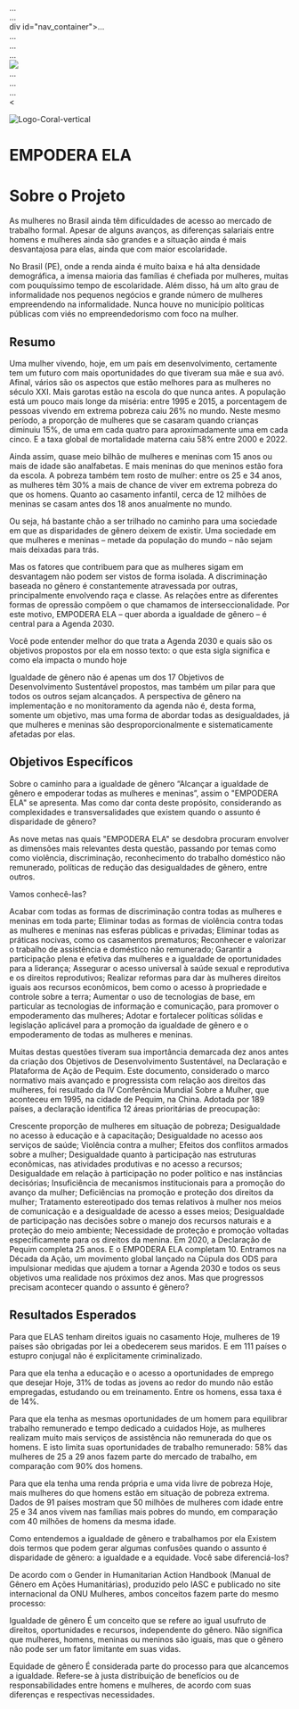 <!DOCTYPE html>
<html lang="pt-BR" class="slb csstransforms csstransforms3d csstransitions  slb_overlay">
  <head>...</head>
  <body class="page-template-default page page-id-4148 page-child parent-pageid-110 custom-background">
   <!-- FOR BACKGROUD COLOR & BACKGROUD IMAGEM -->
   <div id="bgeffect">...</div>
   <!--.onu-header-container -->
   <!-- MAIN NAVIGATION -->
   div id="nav_container">...</div>
   <!-- END HEADER -->
   <div class="container">...</div>
   <!-- FOOTER -->
   <footer id="main_footer" class="clearix ">...</footer>
   <!-- end "main_footer -->
   <!-- END BG EFECT -->
   <div class="toparrow" style="sisplay: block;'>...</div>
   <script type="text/javascript">...</script>
   <script type="text/javascript">...</script>
   <script type="text/javascript">...</script>
   <script type="text/javascript">...</script>
   <script type="text/javascript" src="http://cdn.jsdelivr.net/wp/wp-slimstat/tags/4.7.2.2/wp-slimstat.min.js"></scrpit>
   <script type="text/javascript" src="http://www.onumulheres.org.br/wp-includes/is/wp-embed.min.js?ver=4.9.1"></script>
   <script type="text/javascript" src="http://www.onumulheres.org.br/wp-content/plugins/simple-lightbox/client/ls/prod/lib.core.js?ver=2.6.0"></script>
   <script type="text/javascript" src="http://www.onumulheres.org.br/wp-content/plugins/simple-lightbox/client/ls/prod/lib.view.js?ver=2.6.0"></script>
   <script type="text/javascript" src="http://www.onumulheres.org.br/wp-content/themes/vibecom/js/jquery.easing.1.3.js?ver=4.9.1"></script>
   <script type="text/javascript" src="http://www.onumulheres.org.br/wp-content/themes/vibecom/js/bootstrap.min.js?ver=4.9.1"></script>
   <script type="text/javascript" src="http://www.onumulheres.org.br/wp-content/themes/vibecom/js/jquery.flexslider-min.js?ver=4.9.1"></script>
   <script type="text/javascript" src="http://www.onumulheres.org.br/wp-content/themes/vibecom/js/vibecom_slider.js?ver=4.9.1"></script>
   <script type="text/javascript" src="http://www.onumulheres.org.br/wp-content/themes/vibecom/js/jquery.isotope.min.js?ver=4.9.1"></script>
   <script type="text/javascript" src="http://www.onumulheres.org.br/wp-content/themes/vibecom/js/jquery.fitvids.js?ver=4.9.1"></script>
   <script type="text/javascript" src="http://www.onumulheres.org.br/wp-content/themes/vibecom/js/audioplayer.min.js?ver=4.9.1"></script>
   <script type="text/javascript" src="http://www.onumulheres.org.br/wp-content/themes/vibecom/js/video.min.js?ver=4.9.1"></script>
   <script type="text/javascript" src="http://www.onumulheres.org.br/wp-content/themes/vibecom/js/jquery.countdown.min.js?ver=4.9.1"></script>
   <script type="text/javascript" src="http://www.onumulheres.org.br/wp-content/themes/vibecom/js/jquery.iconmenu.js?ver=4.9.1"></script>
   <script type="text/javascript" src="http://www.onumulheres.org.br/wp-content/themes/vibecom/js/touchTouch/touchTouch.jquery.js?ver=4.9.1"></script>
   <script type="text/javascript" src="http://www.onumulheres.org.br/wp-content/themes/vibecom/js/jquery.prettyPhoto.js?ver=4.9.1"></script>
   <script type="text/javascript" src="http://www.onumulheres.org.br/wp-content/themes/vibecom/js/custom.js?ver=4.9.1"></script>
   <script type="text/javascript" src="http://www.onumulheres.org.br/wp-content/plugins/simple-lightbox/themes/baseline/js/prod/client.js?ver=2.6.0"></script>
   <script type="text/javascript" src="http://www.onumulheres.org.br/wp-content/plugins/simple-lightbox/themes/default/js/prod/client.js?ver=2.6.0"></script>
   <script type="text/javascript" src="http://www.onumulheres.org.br/wp-content/plugins/simple-lightbox/template-tags/item/js/prod/tag.item.js?ver=2.6.0"></script>
   <script type="text/javascript" src="http://www.onumulheres.org.br/wp-content/plugins/simple-lightbox/template-tags/ui/js/prod/tag.ui.js?ver=2.6.0"></script>
   <script type="text/javascript" src="http://www.onumulheres.org.br/wp-content/plugins/simple-lightbox/content-handlers/image/js/prod/handler.image.js?ver=2.6.0"></script>
   <script type="tesxt/javascript" id="slb_footer">...</script>
   <script type="tesxt/javascript" id="slb_context">...</script>
   <script type="tesxt/javascript">...</script>
   <script type="tesxt/javascript">...</script>
   <div id="galleryOverlay" style="display: none;">...</div>
   <div id="slb_viewer_wrap">
   <div id="slb_viewer_slb_default" class="slb_viewer slb_theme_slb_default slb_theme_slb_baseline item_multi slideshow-active loading" style="display: block;">
   <div class="slb_viewer_layout"style="display: block; top:754.5px;">
   <div class="slb_container">
   <div class="slb_content" styler="width: 636px; heigth: 310px;">
   <span class="slb_template_tag slb_template_tag_item slb_templante_tag_item_content" style="display inline;"> </span>
   <img src="http://www.onumulheres.org.br/wp-content/uploads/2015/03/weps3.jpg">
   <div class="slb_nav">...</div>
   <div class="slb-controls">...</div>
   <div class="slb_loading" style="display: none;">...</div>
   </div>
   <div class="slb_details" style>...</div>
   </div>
   <</div>
   <div class="slb_viewer_overlay" style="display: block; opacity: 0.8;"></div>
   </div>
   </div>
   </body>
  </html>

![Logo-Coral-vertical](https://user-images.githubusercontent.com/102440706/164997034-e7460c48-3c07-4ee4-9494-af34f249f500.png)


# EMPODERA ELA

  
  # Sobre o Projeto
  As mulheres no Brasil ainda têm dificuldades de acesso ao mercado de trabalho formal. Apesar de alguns avanços, as diferenças salariais entre homens e mulheres ainda são grandes e a situação ainda é mais desvantajosa para elas, ainda que com maior escolaridade.

No Brasil (PE), onde a renda ainda é muito baixa e há alta densidade demográfica, a imensa maioria das famílias é chefiada por mulheres, muitas com pouquíssimo tempo de escolaridade. Além disso, há um alto grau de informalidade nos pequenos negócios e grande número de mulheres empreendendo na informalidade. Nunca houve no município políticas públicas com viés no empreendedorismo com foco na mulher.
    
  

  ## Resumo
Uma mulher vivendo, hoje, em um país em desenvolvimento, certamente tem um futuro com mais oportunidades do que tiveram sua mãe e sua avó. Afinal, vários são os aspectos que estão melhores para as mulheres no século XXI. Mais garotas estão na escola do que nunca antes. A população está um pouco mais longe da miséria: entre 1995 e 2015, a porcentagem de pessoas vivendo em extrema pobreza caiu 26% no mundo. Neste mesmo período, a proporção de mulheres que se casaram quando crianças diminuiu 15%, de uma em cada quatro para aproximadamente uma em cada cinco. E a taxa global de mortalidade materna caiu 58% entre 2000 e 2022.

Ainda assim, quase meio bilhão de mulheres e meninas com 15 anos ou mais de idade são analfabetas. E mais meninas do que meninos estão fora da escola. A pobreza também tem rosto de mulher: entre os 25 e 34 anos, as mulheres têm 30% a mais de chance de viver em extrema pobreza do que os homens. Quanto ao casamento infantil, cerca de 12 milhões de meninas se casam antes dos 18 anos anualmente no mundo.

Ou seja, há bastante chão a ser trilhado no caminho para uma sociedade em que as disparidades de gênero deixem de existir. Uma sociedade em que mulheres e meninas – metade da população do mundo – não sejam mais deixadas para trás. 

Mas os fatores que contribuem para que as mulheres sigam em desvantagem não podem ser vistos de forma isolada. A discriminação baseada no gênero é constantemente atravessada por outras, principalmente envolvendo raça e classe. As relações entre as diferentes formas de opressão compõem o que chamamos de interseccionalidade. Por este motivo, EMPODERA ELA – quer aborda a igualdade de gênero – é central para a Agenda 2030. 

Você pode entender melhor do que trata a Agenda 2030 e quais são os objetivos propostos por ela em nosso texto: o que esta sigla significa e como ela impacta o mundo hoje

Igualdade de gênero não é apenas um dos 17 Objetivos de Desenvolvimento Sustentável propostos, mas também um pilar para que todos os outros sejam alcançados. A perspectiva de gênero na implementação e no monitoramento da agenda não é, desta forma, somente um objetivo, mas uma forma de abordar todas as desigualdades, já que mulheres e meninas são desproporcionalmente e sistematicamente afetadas por elas.



## Objetivos Específicos

Sobre o caminho para a igualdade de gênero
“Alcançar a igualdade de gênero e empoderar todas as mulheres e meninas”, assim o "EMPODERA ELA" se apresenta. Mas como dar conta deste propósito, considerando as complexidades e transversalidades que existem quando o assunto é disparidade de gênero?

As nove metas nas quais "EMPODERA ELA" se desdobra procuram envolver as dimensões mais relevantes desta questão, passando por temas como como violência, discriminação, reconhecimento do trabalho doméstico não remunerado, políticas de redução das desigualdades de gênero, entre outros.

Vamos conhecê-las?

Acabar com todas as formas de discriminação contra todas as mulheres e meninas em toda parte;
Eliminar todas as formas de violência contra todas as mulheres e meninas nas esferas públicas e privadas;
Eliminar todas as práticas nocivas, como os casamentos prematuros;
Reconhecer e valorizar o trabalho de assistência e doméstico não remunerado;
Garantir a participação plena e efetiva das mulheres e a igualdade de oportunidades para a liderança;
Assegurar o acesso universal à saúde sexual e reprodutiva e os direitos reprodutivos;
Realizar reformas para dar às mulheres direitos iguais aos recursos econômicos, bem como o acesso à propriedade e controle sobre a terra;
Aumentar o uso de tecnologias de base, em particular as tecnologias de informação e comunicação, para promover o empoderamento das mulheres;
Adotar e fortalecer políticas sólidas e legislação aplicável para a promoção da igualdade de gênero e o empoderamento de todas as mulheres e meninas.


Muitas destas questões tiveram sua importância demarcada dez anos antes da criação dos Objetivos de Desenvolvimento Sustentável, na Declaração e Plataforma de Ação de Pequim. Este documento, considerado o marco normativo mais avançado e progressista com relação aos direitos das mulheres, foi resultado da IV Conferência Mundial Sobre a Mulher, que aconteceu em 1995, na cidade de Pequim, na China. Adotada por 189 países, a declaração identifica 12 áreas prioritárias de preocupação:

Crescente proporção de mulheres em situação de pobreza;
Desigualdade no acesso à educação e à capacitação; 
Desigualdade no acesso aos serviços de saúde; 
Violência contra a mulher; 
Efeitos dos conflitos armados sobre a mulher; 
Desigualdade quanto à participação nas estruturas econômicas, nas atividades produtivas e no acesso a recursos; 
Desigualdade em relação à participação no poder político e nas instâncias decisórias; 
Insuficiência de mecanismos institucionais para a promoção do avanço da mulher;
Deficiências na promoção e proteção dos direitos da mulher; 
Tratamento estereotipado dos temas relativos à mulher nos meios de comunicação e a desigualdade de acesso a esses meios; 
Desigualdade de participação nas decisões sobre o manejo dos recursos naturais e a proteção do meio ambiente; 
Necessidade de proteção e promoção voltadas especificamente para os direitos da menina.
Em 2020, a Declaração de Pequim completa 25 anos. E o EMPODERA ELA completam 10. Entramos na Década da Ação, um movimento global lançado na Cúpula dos ODS para impulsionar medidas que ajudem a tornar a Agenda 2030 e todos os seus objetivos uma realidade nos próximos dez anos. Mas que progressos precisam acontecer quando o assunto é gênero?

## Resultados Esperados

Para que ELAS tenham direitos iguais no casamento
Hoje, mulheres de 19 países são obrigadas por lei a obedecerem seus maridos. E em 111 países o estupro conjugal não é explicitamente criminalizado.

Para que ela tenha a educação e o acesso a oportunidades de emprego que desejar
Hoje, 31% de todas as jovens ao redor do mundo não estão empregadas, estudando ou em treinamento. Entre os homens, essa taxa é de 14%.

Para que ela tenha as mesmas oportunidades de um homem para equilibrar trabalho remunerado e tempo dedicado a cuidados
Hoje, as mulheres realizam muito mais serviços de assistência não remunerada do que os homens. E isto limita suas oportunidades de trabalho remunerado: 58% das mulheres de 25 a 29 anos fazem parte do mercado de trabalho, em comparação com 90% dos homens.

Para que ela tenha uma renda própria e uma vida livre de pobreza 
Hoje, mais mulheres do que homens estão em situação de pobreza extrema. Dados de 91 países mostram que 50 milhões de mulheres com idade entre 25 e 34 anos vivem nas famílias mais pobres do mundo, em comparação com 40 milhões de homens da mesma idade.

Como entendemos a igualdade de gênero e trabalhamos por ela
Existem dois termos que podem gerar algumas confusões quando o assunto é disparidade de gênero: a igualdade e a equidade. Você sabe diferenciá-los? 

De acordo com o Gender in Humanitarian Action Handbook (Manual de Gênero em Ações Humanitárias), produzido pelo IASC e publicado no site internacional da ONU Mulheres, ambos conceitos fazem parte do mesmo processo:

Igualdade de gênero
É um conceito que se refere ao igual usufruto de direitos, oportunidades e recursos, independente do gênero. Não significa que mulheres, homens, meninas ou meninos são iguais, mas que o gênero não pode ser um fator limitante em suas vidas.

Equidade de gênero
É considerada parte do processo para que alcancemos a igualdade. Refere-se à justa distribuição de benefícios ou de responsabilidades entre homens e mulheres, de acordo com suas diferenças e respectivas necessidades.


